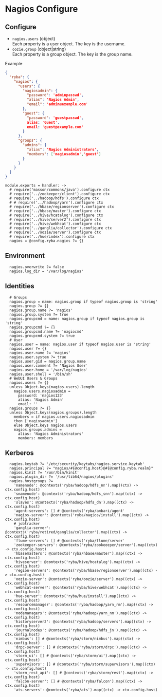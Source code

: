 
# Nagios Configure


## Configure

*   `nagios.users` (object)   
    Each property is a user object. The key is the username.   
*   `oozie.group` (object|string)   
    Each property is a group object. The key is the group name.   

Example

```json
{
  "ryba": {
    "nagios": {
      "users": {
        "nagiosadmin": {
          "password": 'adminpasswd',
          "alias": 'Nagios Admin',
          "email": 'admin@example.com'
        },
        "guest": {
          "password": 'guestpasswd',
          alias: 'Guest',
          email: 'guest@example.com'
        }
      },
      "groups": {
        "admins": {
          "alias": 'Nagios Administrators',
          "members": ['nagiosadmin','guest']
        }
      }
    }
  }
}
```

    module.exports = handler: ->
      # require('masson/commons/java').configure ctx
      # require('../zookeeper/client').configure ctx
      # require('../hadoop/hdfs').configure ctx
      # # require('../hadoop/yarn').configure ctx
      # require('../hbase/regionserver').configure ctx
      # require('../hbase/master').configure ctx
      # require('../hive/hcatalog').configure ctx
      # require('../hive/server2').configure ctx
      # require('../hive/webhcat').configure ctx
      # require('../ganglia/collector').configure ctx
      # require('../oozie/server').configure ctx
      # require('../hue/index').configure ctx
      nagios = @config.ryba.nagios ?= {}

## Environment

      nagios.overwrite ?= false
      nagios.log_dir = '/var/log/nagios'

## Identities

      # Groups
      nagios.group = name: nagios.group if typeof nagios.group is 'string'
      nagios.group ?= {}
      nagios.group.name ?= 'nagios'
      nagios.group.system ?= true
      nagios.groupcmd = name: nagios.group if typeof nagios.group is 'string'
      nagios.groupcmd ?= {}
      nagios.groupcmd.name ?= 'nagiocmd'
      nagios.groupcmd.system ?= true     
      # User
      nagios.user = name: nagios.user if typeof nagios.user is 'string'
      nagios.user ?= {}
      nagios.user.name ?= 'nagios'
      nagios.user.system ?= true
      nagios.user.gid = nagios.group.name
      nagios.user.comment ?= 'Nagios User'
      nagios.user.home = '/var/log/nagios'
      nagios.user.shell = '/bin/sh'
      # WebUI Users & Groups
      nagios.users ?= {}
      unless Object.keys(nagios.users).length
        nagios.users.nagiosadmin =
          password: 'nagios123'
          alias: 'Nagios Admin'
          email: ''
      nagios.groups ?= {}
      unless Object.keys(nagios.groups).length
        members = if nagios.users.nagiosadmin
        then ['nagiosadmin']
        else Object.keys nagios.users
        nagios.groups.admins =
          alias: 'Nagios Administrators'
          members: members

## Kerberos

      nagios.keytab ?= '/etc/security/keytabs/nagios.service.keytab'
      nagios.principal ?= "nagios/#{@config.host}@#{@config.ryba.realm}"
      nagios.kinit ?= '/usr/bin/kinit'
      nagios.plugin_dir ?= '/usr/lib64/nagios/plugins'
      nagios.hostgroups ?=
        'namenode': @contexts('ryba/hadoop/hdfs_nn').map((ctx) -> ctx.config.host)
        'snamenode': @contexts('ryba/hadoop/hdfs_snn').map((ctx) -> ctx.config.host)
        'slaves': @contexts('ryba/hadoop/hdfs_dn').map((ctx) -> ctx.config.host)
        'agent-servers': [] # @contexts('ryba/ambari/agent'
        'nagios-server': @contexts('ryba/nagios/install').map((ctx) -> ctx.config.host)
        # jobtracker
        'ganglia-server': @contexts('ryba/retired/ganglia/collector').map((ctx) -> ctx.config.host)
        'flume-servers': [] # @contexts('ryba/flume/server'
        'zookeeper-servers': @contexts('ryba/zookeeeper/server').map((ctx) -> ctx.config.host)
        'hbasemasters': @contexts('ryba/hbase/master').map((ctx) -> ctx.config.host)
        'hiveserver': @contexts('ryba/hive/hcatalog').map((ctx) -> ctx.config.host)
        'region-servers': @contexts('ryba/hbase/regionserver').map((ctx) -> ctx.config.host)
        'oozie-server': @contexts('ryba/oozie/server').map((ctx) -> ctx.config.host)
        'webhcat-server': @contexts('ryba/hive/webhcat').map((ctx) -> ctx.config.host)
        'hue-server': @contexts('ryba/hue/install').map((ctx) -> ctx.config.host)
        'resourcemanager': @contexts('ryba/hadoop/yarn_rm').map((ctx) -> ctx.config.host)
        'nodemanagers': @contexts('ryba/hadoop/yarn_nm').map((ctx) -> ctx.config.host)
        'historyserver2': @contexts('ryba/hadoop/servers').map((ctx) -> ctx.config.host)
        'journalnodes': @contexts('ryba/hadoop/hdfs_jn').map((ctx) -> ctx.config.host)
        'nimbus': [] # @contexts('ryba/storm/nimbus').map((ctx) -> ctx.config.host)
        'drpc-server': [] # @contexts('ryba/storm/drpc').map((ctx) -> ctx.config.host)
        'storm_ui': [] # @contexts('ryba/storm/ui').map((ctx) -> ctx.config.host)
        'supervisors': [] # @contexts('ryba/storm/supervisors').map((ctx) -> ctx.config.host)
        'storm_rest_api': [] # @contexts('ryba/storm/rest').map((ctx) -> ctx.config.host)
        'falcon-server': [] # @contexts('ryba/falcon').map((ctx) -> ctx.config.host)
        'ats-servers': @contexts('ryba/ats').map((ctx) -> ctx.config.host)

